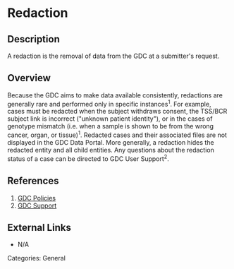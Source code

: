 # Redaction #
## Description ##

A redaction is the removal of data from the GDC at a submitter's request.

## Overview ##

Because the GDC aims to make data available consistently, redactions are generally rare and performed only in specific instances<sup>1</sup>. For example, cases must be redacted when the subject withdraws consent, the TSS/BCR subject link is incorrect ("unknown patient identity"), or in the cases of genotype mismatch (i.e. when a sample is shown to be from the wrong cancer, organ, or tissue)<sup>1</sup>. Redacted cases and their associated files are not displayed in the GDC Data Portal. More generally, a redaction hides the redacted entity and all child entities. Any questions about the redaction status of a case can be directed to GDC User Support<sup>2</sup>.   

## References ##

1. [GDC Policies](https://gdc.cancer.gov/about-gdc/gdc-policies)
2. [GDC Support](https://gdc.cancer.gov/support)

## External Links ##
* N/A

Categories: General
